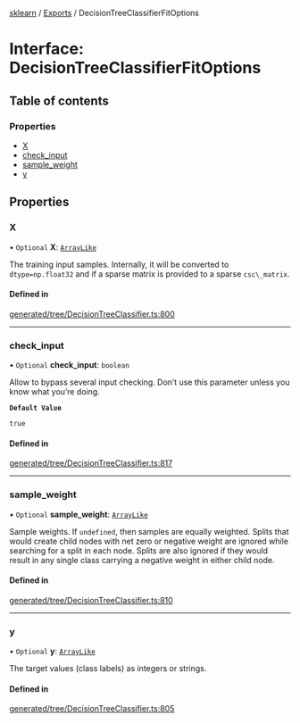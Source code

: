 [sklearn](../readme.md) / [Exports](../modules.md) / DecisionTreeClassifierFitOptions

# Interface: DecisionTreeClassifierFitOptions

## Table of contents

### Properties

- [X](DecisionTreeClassifierFitOptions.md#x)
- [check\_input](DecisionTreeClassifierFitOptions.md#check_input)
- [sample\_weight](DecisionTreeClassifierFitOptions.md#sample_weight)
- [y](DecisionTreeClassifierFitOptions.md#y)

## Properties

### X

• `Optional` **X**: [`ArrayLike`](../modules.md#arraylike)

The training input samples. Internally, it will be converted to `dtype=np.float32` and if a sparse matrix is provided to a sparse `csc\_matrix`.

#### Defined in

[generated/tree/DecisionTreeClassifier.ts:800](https://github.com/transitive-bullshit/scikit-learn-ts/blob/367336a/packages/sklearn/src/generated/tree/DecisionTreeClassifier.ts#L800)

___

### check\_input

• `Optional` **check\_input**: `boolean`

Allow to bypass several input checking. Don’t use this parameter unless you know what you’re doing.

**`Default Value`**

`true`

#### Defined in

[generated/tree/DecisionTreeClassifier.ts:817](https://github.com/transitive-bullshit/scikit-learn-ts/blob/367336a/packages/sklearn/src/generated/tree/DecisionTreeClassifier.ts#L817)

___

### sample\_weight

• `Optional` **sample\_weight**: [`ArrayLike`](../modules.md#arraylike)

Sample weights. If `undefined`, then samples are equally weighted. Splits that would create child nodes with net zero or negative weight are ignored while searching for a split in each node. Splits are also ignored if they would result in any single class carrying a negative weight in either child node.

#### Defined in

[generated/tree/DecisionTreeClassifier.ts:810](https://github.com/transitive-bullshit/scikit-learn-ts/blob/367336a/packages/sklearn/src/generated/tree/DecisionTreeClassifier.ts#L810)

___

### y

• `Optional` **y**: [`ArrayLike`](../modules.md#arraylike)

The target values (class labels) as integers or strings.

#### Defined in

[generated/tree/DecisionTreeClassifier.ts:805](https://github.com/transitive-bullshit/scikit-learn-ts/blob/367336a/packages/sklearn/src/generated/tree/DecisionTreeClassifier.ts#L805)
